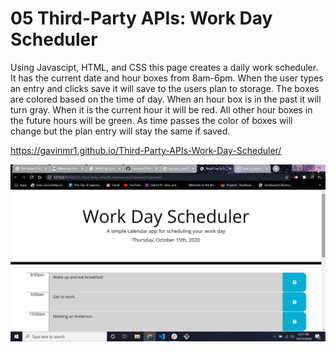 # 05 Third-Party APIs: Work Day Scheduler

Using Javascipt, HTML, and CSS this page creates a daily work scheduler. It has the current date and hour boxes from 8am-6pm. When the user types an entry and clicks save it will save to the users plan to storage. The boxes are colored based on the time of day. When an hour box is in the past it will turn gray. When it is the current hour it will be red. All other hour boxes in the future hours will be green. As time passes the color of boxes will change but the plan entry will stay the same if saved.

https://gavinmr1.github.io/Third-Party-APIs-Work-Day-Scheduler/

![Work Day Scheduler screenshot](/Assets/Screenshot.png?raw=true "Screenshot")
